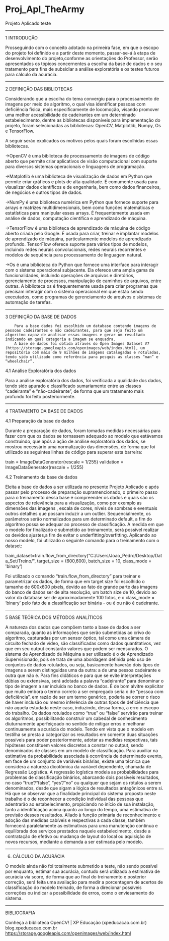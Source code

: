 # Proj_Apl_TheArmy
Projeto Aplicado teste

-------------
1  INTRODUÇÃO 

Prosseguindo com o conceito adotado na primeira fase, em que o escopo do projeto foi definido e a partir deste momento, passar-se-á à etapa de desenvolvimento
do projeto,conforme as orientações do Professor, serão apresentados os tópicos concernentes a escolha da base de dados e o seu tratamento para fins de subsidiar a análise 
exploratória e os testes futuros para cálculo da acurácia.

-----------------------------
2  DEFINIÇÃO  DAS BIBLIOTECAS 

Considerando que a escolha do tema convergiu para o processamento de imagens por meio de algoritmo, o qual visa identificar pessoas com deficiência física,
mais especificamente de locomoção, visando promover uma melhor acessibilidade de cadeirantes em um determinado estabelecimento, dentre as bibliotecas disponíveis
para implementação do projeto, foram selecionadas as bibliotecas: OpenCV, Matplotlib, Numpy, Os e TensorFlow. 

A seguir serão explicados os motivos pelos quais foram escolhidas essas bibliotecas.

->OpenCV é uma  biblioteca de processamento de imagens de código aberto que permite criar aplicativos de visão computacional com suporte para diversos 
sistemas operacionais e linguagens de programação.

->Matplotlib é uma biblioteca de visualização de dados em Python que permite criar gráficos e plots de alta qualidade. É comumente usada para visualizar
dados científicos e de engenharia, bem como dados financeiros, de negócios e outros tipos de dados.

->NumPy é uma biblioteca numérica em Python que fornece suporte para arrays e matrizes multidimensionais, bem como funções matemáticas e estatísticas para 
manipular esses arrays. É frequentemente usada em análise de dados, computação científica e aprendizado de máquina.

->TensorFlow é uma biblioteca de aprendizado de máquina de código aberto criada pelo Google. É usada para criar, treinar e implantar modelos de aprendizado 
de máquina, particularmente modelos de aprendizado profundo. TensorFlow oferece suporte para vários tipos de modelos, incluindo redes neurais convolucionais,
redes neurais recorrentes e modelos de sequência para processamento de linguagem natural.

->Os é uma biblioteca do Python que fornece uma interface para interagir com o sistema operacional subjacente. Ela oferece uma ampla gama de funcionalidades,
incluindo operações de arquivos e diretórios, gerenciamento de processos, manipulação de caminhos de arquivos, entre outras. A biblioteca os é frequentemente 
usada para criar programas que precisam interagir com o sistema operacional em que estão sendo executados, como programas de gerenciamento de arquivos e sistemas 
de automação de tarefas.

-----------------
3  DEFINIÇÃO DA BASE DE DADOS

		Para a base dados foi escolhido um database contendo imagens de pessoas cadeirantes e não cadeirantes, para que seja feito um algoritmo capaz de analisar essas imagens e gerar um resultado indicando em qual categoria a imagem se enquadra.
		A base de dados foi obtida através do Open Images Dataset V7 (https://storage.googleapis.com/openimages/web/index.html), um repositório com mais de 9 milhões de imagens catalogadas e rotuladas, tendo sido utilizado como referência para pesquis as classes “man” e “wheelchair”.
4.1  Análise Exploratória  dos dados

Para a análise exploratória dos dados, foi verificada a qualidade dos dados, tendo sido apurado e classificado sumariamente entre as classes “cadeirante” e “não-cadeirante”, de forma que um tratamento mais profundo foi feito posteriormente.

----------------------------
4  TRATAMENTO DA BASE DE DADOS

4.1  Preparação da base de dados

Durante a preparação de dados, foram tomadas medidas necessárias para fazer com que os dados se tornassem adequado ao modelo que estávamos construindo, que após a ação de análise exploratória dos dados, se mostrou necessário uma normalização das dimensões, de forma que foi utilizado as seguintes linhas de código para superar esta barreira:

train = ImageDataGenerator(rescale = 1/255)
validation = ImageDataGenerator(rescale = 1/255)


4.2  Treinamento da base de dados

Eleita a base de dados a ser utilizada no presente Projeto Aplicado e após passar pelo processo de preparação supramencionado, o primeiro passo para o treinamento dessa base é compreender os dados e quais são os aspectos de relevância para a visualização, como por exemplo as dimensões das imagens , escala de cores, níveis de sombras e eventuais outros detalhes que possam induzir a um outlier.
Sequencialmente, os parâmetros serão normalizados para um determinado default, a fim do algoritmo possa se adequar ao processo de classificação. 
A medida em que o modelo for finalizado e submetido ao treinamento, será possível realizar os devidos ajustes,a  fim de evitar o underfitting/overfitting.
Aplicando ao nosso modelo, foi utilizado o seguinte comando para o treinamento com o dataset:


train_dataset=train.flow_from_directory("C:/Users/Joao_Pedro/Desktop/Data_Set/Treino/",
                                         			target_size = (600,600),
                                         			batch_size = 10,
                                         			class_mode = 'binary')


Foi utilizado o comando “train.flow_from_directory” para treinar e parametrizar os dados, de forma que em target size foi escolhido o tamanho de 600x600 pixels, devido ao fato de grande parte das imagens do banco de dados ser de alta resolução, um batch size de 10, devido ao valor da database ser de aproximadamente 100 fotos, e o class_mode = ‘binary’ pelo fato de a classificação ser binária - ou é ou não é cadeirante.

------------------------
5  BASE TEÓRICA DOS MÉTODOS ANALÍTICOS

A natureza dos dados que compõem tanto a base de dados a ser comparada, quanto as informações que serão submetidas ao crivo do algoritmo, capturadas por um sensor óptico, tal como uma câmera de circuito fechado de vídeo, são classificadas como dados quantitativos, vez que em seu output constarão valores que podem ser mensurados.
O sistema de Aprendizado de Máquina a ser utilizado é o de Aprendizado Supervisionado, pois se trata de uma abordagem definida pelo uso de conjuntos de dados rotulados, ou seja, basicamente haverão dois tipos de imagens a serem distinguidas uma da outra: a de uma pessoa cadeirante e outra que não é.
Para fins didáticos e para que se evite interpretações dúbias ou extensivas, será adotada a palavra “cadeirante” para denominar o tipo de imagem a ser incluída no banco de dados.
É de bom alvitre explicitar que muito embora o termo correto a ser empregado seria o de “pessoa com deficiência”, em razão de ser um termo genérico, poderia se correr o risco de haver inclusão ou mesmo inferência de outras tipos de deficiência que não aquela estudada neste caso, induzindo, dessa forma, a erro o escopo do trabalho.
Os dados rotulados como “true” ou “false” servirão para treinar os algoritmos, possibilitando construir um cabedal de conhecimento diuturnamente aperfeiçoado no sentido de mitigar erros e melhorar continuamente a acurácia do modelo.
Tendo em vista que o modelo em testilha se presta a categorizar os resultados em somente duas situações possíveis para poder posteriormente, adotar as medidas respectivas, tais hipóteses constituem valores discretos a constar no output, sendo denominados de classes em um modelo de classificação.
Para auxiliar na estimativa da probabilidade associada à ocorrência de determinado evento, em face de  um conjunto de variáveis binárias, existe uma técnica que considera a natureza dicotômica da variável dependente, chamada de Regressão Logística.
A regressão logística modela as probabilidades para problemas de classificação binários, abarcando dois possíveis resultados, no caso “true”/“false”, “yes”/”no” ou qualquer que sejam os rótulos a serem denominados, desde que sigam a lógica de resultados antagônicos entre si.  
Há que se observar que a finalidade principal do sistema proposto neste trabalho é o de reconhecer a condição individual das pessoas que adentrarão ao estabelecimento, propiciando no início de sua instalação, tanto a identificação acima quanto ao longo do tempo, uma estimativa de previsão desses resultados.
Aliado à função primária de reconhecimento e adoção das medidas cabíveis e respectivas a cada classe, também fornecerá paralelamente as estimativas para uma manutenção contínua e equilibrada dos serviços prestados naquele estabelecimento, desde a contratação de efetivo ou mudança de layout do local ou aquisição de novos recursos, mediante a demanda a ser estimada pelo modelo.   

---------------------
6. CÁLCULO DA ACURÁCIA

O modelo ainda não foi totalmente submetido a teste, não sendo possível por enquanto, estimar sua acurácia, contudo  será utilizado a estimativa de acurácia via score, de forma que ao final do treinamento e posterior correção, será feita uma avaliação para medir a porcentagem de acertos de classificação do modelo treinado, de forma a direcionar possíveis correções ou indicar a possibilidade de erros, como o enviesamento do sistema.

--------------------
BIBLIOGRAFIA


Conheça a biblioteca OpenCV! | XP Educação (xpeducacao.com.br)  blog.xpeducacao.com.br
https://storage.googleapis.com/openimages/web/index.html

